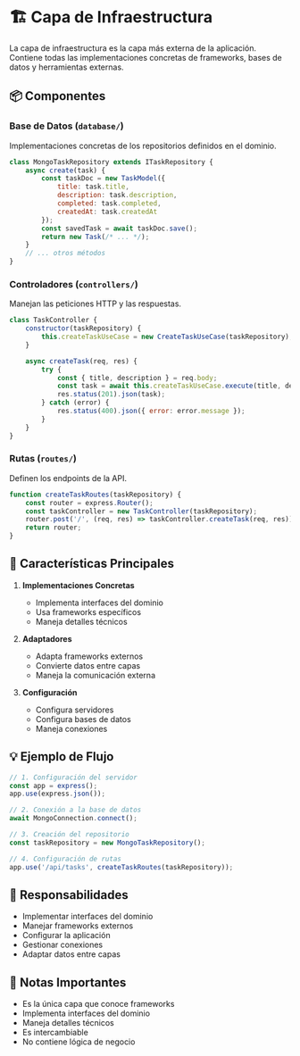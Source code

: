 # 🏗️ Capa de Infraestructura

La capa de infraestructura es la capa más externa de la aplicación. Contiene todas las implementaciones concretas de frameworks, bases de datos y herramientas externas.

## 📦 Componentes

### Base de Datos (`database/`)
Implementaciones concretas de los repositorios definidos en el dominio.

```javascript
class MongoTaskRepository extends ITaskRepository {
    async create(task) {
        const taskDoc = new TaskModel({
            title: task.title,
            description: task.description,
            completed: task.completed,
            createdAt: task.createdAt
        });
        const savedTask = await taskDoc.save();
        return new Task(/* ... */);
    }
    // ... otros métodos
}
```

### Controladores (`controllers/`)
Manejan las peticiones HTTP y las respuestas.

```javascript
class TaskController {
    constructor(taskRepository) {
        this.createTaskUseCase = new CreateTaskUseCase(taskRepository);
    }

    async createTask(req, res) {
        try {
            const { title, description } = req.body;
            const task = await this.createTaskUseCase.execute(title, description);
            res.status(201).json(task);
        } catch (error) {
            res.status(400).json({ error: error.message });
        }
    }
}
```

### Rutas (`routes/`)
Definen los endpoints de la API.

```javascript
function createTaskRoutes(taskRepository) {
    const router = express.Router();
    const taskController = new TaskController(taskRepository);
    router.post('/', (req, res) => taskController.createTask(req, res));
    return router;
}
```

## 🔑 Características Principales

1. **Implementaciones Concretas**
   - Implementa interfaces del dominio
   - Usa frameworks específicos
   - Maneja detalles técnicos

2. **Adaptadores**
   - Adapta frameworks externos
   - Convierte datos entre capas
   - Maneja la comunicación externa

3. **Configuración**
   - Configura servidores
   - Configura bases de datos
   - Maneja conexiones

## 💡 Ejemplo de Flujo

```javascript
// 1. Configuración del servidor
const app = express();
app.use(express.json());

// 2. Conexión a la base de datos
await MongoConnection.connect();

// 3. Creación del repositorio
const taskRepository = new MongoTaskRepository();

// 4. Configuración de rutas
app.use('/api/tasks', createTaskRoutes(taskRepository));
```

## 🎯 Responsabilidades

- Implementar interfaces del dominio
- Manejar frameworks externos
- Configurar la aplicación
- Gestionar conexiones
- Adaptar datos entre capas

## 📝 Notas Importantes

- Es la única capa que conoce frameworks
- Implementa interfaces del dominio
- Maneja detalles técnicos
- Es intercambiable
- No contiene lógica de negocio 